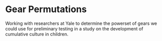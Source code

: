 # Gear Permutations
Working with researchers at Yale to determine the powerset of gears we could use for preliminary testing in a study on the development of cumulative culture in children. 
